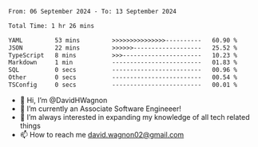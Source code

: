 <!--START_SECTION:waka-->

```txt
From: 06 September 2024 - To: 13 September 2024

Total Time: 1 hr 26 mins

YAML         53 mins         >>>>>>>>>>>>>>>----------   60.90 %
JSON         22 mins         >>>>>>-------------------   25.52 %
TypeScript   8 mins          >>>----------------------   10.23 %
Markdown     1 min           -------------------------   01.83 %
SQL          0 secs          -------------------------   00.96 %
Other        0 secs          -------------------------   00.54 %
TSConfig     0 secs          -------------------------   00.01 %
```

<!--END_SECTION:waka-->

- 👋 Hi, I’m @DavidHWagnon
- 👀 I’m currently an Associate Software Engineeer!
- 🌱 I’m always interested in expanding my knowledge of all tech related things
- 📫 How to reach me david.wagnon02@gmail.com

<!---
DavidHWagnon/DavidHWagnon is a ✨ special ✨ repository because its `README.md` (this file) appears on your GitHub profile.
You can click the Preview link to take a look at your changes.
--->
